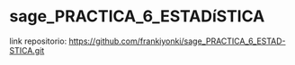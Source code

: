 # sage_PRACTICA_6_ESTADíSTICA

link repositorio: https://github.com/frankiyonki/sage_PRACTICA_6_ESTAD-STICA.git
